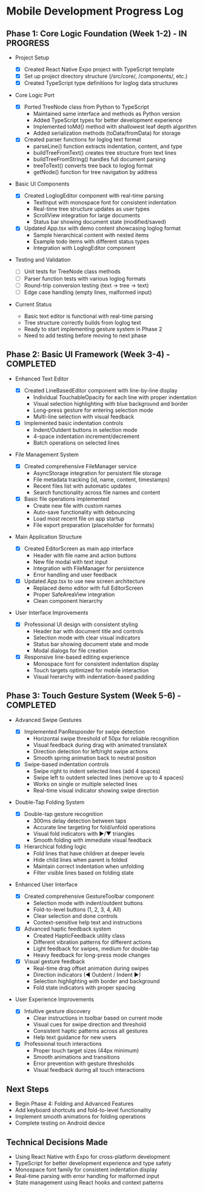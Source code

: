 # Mobile Development Progress Log


## Phase 1: Core Logic Foundation (Week 1-2) - IN PROGRESS


- Project Setup

  - [x] Created React Native Expo project with TypeScript template
  - [x] Set up project directory structure (/src/core/, /components/, etc.)
  - [x] Created TypeScript type definitions for loglog data structures
- Core Logic Port

  - [x] Ported TreeNode class from Python to TypeScript
    - Maintained same interface and methods as Python version
    - Added TypeScript types for better development experience
    - Implemented toMd() method with shallowest leaf depth algorithm
    - Added serialization methods (toData/fromData) for storage
  - [x] Created parser functions for loglog text format
    - parseLine() function extracts indentation, content, and type
    - buildTreeFromText() creates tree structure from text lines
    - buildTreeFromString() handles full document parsing
    - treeToText() converts tree back to loglog format
    - getNode() function for tree navigation by address
- Basic UI Components

  - [x] Created LoglogEditor component with real-time parsing
    - TextInput with monospace font for consistent indentation
    - Real-time tree structure updates as user types
    - ScrollView integration for large documents
    - Status bar showing document state (modified/saved)
  - [x] Updated App.tsx with demo content showcasing loglog format
    - Sample hierarchical content with nested items
    - Example todo items with different status types
    - Integration with LoglogEditor component
- Testing and Validation

  - [ ] Unit tests for TreeNode class methods
  - [ ] Parser function tests with various loglog formats
  - [ ] Round-trip conversion testing (text → tree → text)
  - [ ] Edge case handling (empty lines, malformed input)
- Current Status

  - Basic text editor is functional with real-time parsing
  - Tree structure correctly builds from loglog text
  - Ready to start implementing gesture system in Phase 2
  - Need to add testing before moving to next phase
## Phase 2: Basic UI Framework (Week 3-4) - COMPLETED


- Enhanced Text Editor

  - [x] Created LineBasedEditor component with line-by-line display
    - Individual TouchableOpacity for each line with proper indentation
    - Visual selection highlighting with blue background and border
    - Long-press gesture for entering selection mode
    - Multi-line selection with visual feedback
  - [x] Implemented basic indentation controls
    - Indent/Outdent buttons in selection mode
    - 4-space indentation increment/decrement
    - Batch operations on selected lines
- File Management System

  - [x] Created comprehensive FileManager service
    - AsyncStorage integration for persistent file storage
    - File metadata tracking (id, name, content, timestamps)
    - Recent files list with automatic updates
    - Search functionality across file names and content
  - [x] Basic file operations implemented
    - Create new file with custom names
    - Auto-save functionality with debouncing
    - Load most recent file on app startup
    - File export preparation (placeholder for formats)
- Main Application Structure

  - [x] Created EditorScreen as main app interface
    - Header with file name and action buttons
    - New file modal with text input
    - Integration with FileManager for persistence
    - Error handling and user feedback
  - [x] Updated App.tsx to use new screen architecture
    - Replaced demo editor with full EditorScreen
    - Proper SafeAreaView integration
    - Clean component hierarchy
- User Interface Improvements

  - [x] Professional UI design with consistent styling
    - Header bar with document title and controls
    - Selection mode with clear visual indicators
    - Status bar showing document state and mode
    - Modal dialogs for file creation
  - [x] Responsive line-based editing experience
    - Monospace font for consistent indentation display
    - Touch targets optimized for mobile interaction
    - Visual hierarchy with indentation-based padding
## Phase 3: Touch Gesture System (Week 5-6) - COMPLETED


- Advanced Swipe Gestures

  - [x] Implemented PanResponder for swipe detection
    - Horizontal swipe threshold of 50px for reliable recognition
    - Visual feedback during drag with animated translateX
    - Direction detection for left/right swipe actions
    - Smooth spring animation back to neutral position
  - [x] Swipe-based indentation controls
    - Swipe right to indent selected lines (add 4 spaces)
    - Swipe left to outdent selected lines (remove up to 4 spaces)
    - Works on single or multiple selected lines
    - Real-time visual indicator showing swipe direction
- Double-Tap Folding System

  - [x] Double-tap gesture recognition
    - 300ms delay detection between taps
    - Accurate line targeting for fold/unfold operations
    - Visual fold indicators with ▶/▼ triangles
    - Smooth folding with immediate visual feedback
  - [x] Hierarchical folding logic
    - Fold lines that have children at deeper levels
    - Hide child lines when parent is folded
    - Maintain correct indentation when unfolding
    - Filter visible lines based on folding state
- Enhanced User Interface

  - [x] Created comprehensive GestureToolbar component
    - Selection mode with indent/outdent buttons
    - Fold-to-level buttons (1, 2, 3, 4, All)
    - Clear selection and done controls
    - Context-sensitive help text and instructions
  - [x] Advanced haptic feedback system
    - Created HapticFeedback utility class
    - Different vibration patterns for different actions
    - Light feedback for swipes, medium for double-tap
    - Heavy feedback for long-press mode changes
  - [x] Visual gesture feedback
    - Real-time drag offset animation during swipes
    - Direction indicators (◀ Outdent / Indent ▶)
    - Selection highlighting with border and background
    - Fold state indicators with proper spacing
- User Experience Improvements

  - [x] Intuitive gesture discovery
    - Clear instructions in toolbar based on current mode
    - Visual cues for swipe direction and threshold
    - Consistent haptic patterns across all gestures
    - Help text guidance for new users
  - [x] Professional touch interactions
    - Proper touch target sizes (44px minimum)
    - Smooth animations and transitions
    - Error prevention with gesture thresholds
    - Visual feedback during all touch interactions
## Next Steps


- Begin Phase 4: Folding and Advanced Features
- Add keyboard shortcuts and fold-to-level functionality
- Implement smooth animations for folding operations
- Complete testing on Android device
## Technical Decisions Made


- Using React Native with Expo for cross-platform development
- TypeScript for better development experience and type safety
- Monospace font family for consistent indentation display
- Real-time parsing with error handling for malformed input
- State management using React hooks and context patterns
